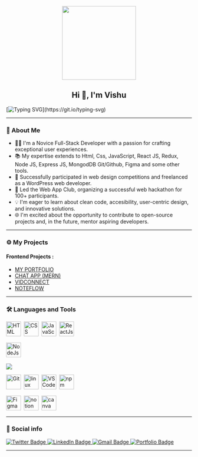 <div id="header" align="center">
  <img src=https://media.giphy.com/media/du3J3cXyzhj75IOgvA/giphy.gif width="200"/>
</div>

<h2 align="center">Hi 👋, I'm Vishu</h2>

[![Typing SVG](https://readme-typing-svg.herokuapp.com?duration=10000&center=true&vCenter=true&width=800&height=30&lines=Hello+this+is+Vishu%2C+Welcome+to+my+Github+page.)](https://git.io/typing-svg)

---
### 👦 About Me

- 👨‍💻 I'm a Novice Full-Stack Developer with a passion for crafting exceptional user experiences.
- 📚 My expertise extends to Html, Css, JavaScript, React JS, Redux, Node JS, Express JS, MongodDB Git/Github, Figma and some other tools.
- 💼 Successfully participated in web design competitions and freelanced as a WordPress web developer.
- 🚀 Led the Web App Club, organizing a successful web hackathon for 100+ participants.
- 💡 I'm eager to learn about clean code, accesibility, user-centric design, and innovative solutions.
- 🌐 I'm excited about the opportunity to contribute to open-source projects and, in the future, mentor aspiring developers.
---

### ⚙️ My Projects 

#### Frontend Projects :
* [MY PORTFOLIO](https://vishucodes.live/)
* [CHAT APP (MERN)](https://github.com/Vishu-221b/mern-chat-app)
* [VIDCONNECT](https://github.com/Vishu-221b/Youtube-Clone)
* [NOTEFLOW](https://github.com/Vishu-221b/Note-Maker)

---

### :hammer_and_wrench: Languages and Tools 

<div>
  
  <img src="https://cdn.jsdelivr.net/gh/devicons/devicon/icons/html5/html5-original.svg" alt="HTML" width="40" height="40"/>&nbsp;
  <img src="https://cdn.jsdelivr.net/gh/devicons/devicon/icons/css3/css3-original.svg" alt="CSS" width="40" height="40"/>&nbsp;
  <img src="https://cdn.jsdelivr.net/gh/devicons/devicon/icons/javascript/javascript-original.svg" alt="JavaScript" width="40" height="40"/>&nbsp;
  <img src="https://cdn.jsdelivr.net/gh/devicons/devicon/icons/react/react-original.svg" alt="ReactJs" width="40" height="40"/>&nbsp;
  <!-- <img src="https://user-images.githubusercontent.com/79409258/226091304-3b3e278f-b249-497d-a020-c13cba259e53.png" alt="NextJs" width="40" height="40"/>&nbsp; -->
<img src="https://cdn.jsdelivr.net/gh/devicons/devicon/icons/nodejs/nodejs-plain-wordmark.svg" alt="NodeJs" width="40" height="40"/>&nbsp;
<!-- <img src="https://cdn.jsdelivr.net/gh/devicons/devicon/icons/postgresql/postgresql-original.svg" alt="postgresql" width="40" height="40"/>&nbsp; -->
<img src = "https://github.com](https://cdn.jsdelivr.net/gh)/devicons/devicon/blob/v2.15.1/icons/express/express-original-wordmark.svg">
    
  <img src="https://cdn.jsdelivr.net/gh/devicons/devicon/icons/git/git-original.svg" alt="Git" width="40" height="40"/>&nbsp;
  <img src="https://cdn.jsdelivr.net/gh/devicons/devicon/icons/linux/linux-original.svg" alt="linux" width="40" height="40"/>&nbsp;
  <img src="https://cdn.jsdelivr.net/gh/devicons/devicon/icons/vscode/vscode-original.svg" alt="VS Code" width="40" height="40"/>&nbsp;
  <img src="https://cdn.jsdelivr.net/gh/devicons/devicon/icons/npm/npm-original-wordmark.svg" alt="npm" width="40" height="40"/>&nbsp; 
  
  <img src="https://cdn.jsdelivr.net/gh/devicons/devicon/icons/figma/figma-original.svg" alt="Figma" width="40" height="40"/>&nbsp;
  <img src="https://user-images.githubusercontent.com/79409258/226091987-3cdf9344-dcfa-4d4e-ad0d-d3ab37c3c4db.png" alt="notion" width="40" height="40"/>&nbsp;
  <img src="https://cdn.jsdelivr.net/gh/devicons/devicon/icons/canva/canva-original.svg" alt="canva" width="40" height="40"/>&nbsp;
</div>

---

### 🔗 Social info

<div id="badges">
   <a href="https://twitter.com/webwithvishu">
        <img src="https://img.shields.io/badge/Twitter-1DA1F2?style=for-the-badge&logo=twitter&logoColor=white" alt="Twitter Badge"/>
    </a>
    <a href="https://www.linkedin.com/in/vishu221b/">
        <img src="https://img.shields.io/badge/LinkedIn-blue?style=for-the-badge&logo=linkedin&logoColor=white" alt="LinkedIn Badge"/>
    </a>
    <a href="https://mail.google.com/mail/u/0/?fs=1&tf=cm&to=vishwajeetsinghchauhan63@gmail.com">
        <img src="https://img.shields.io/badge/Gmail-D14836?style=for-the-badge&logo=gmail&logoColor=white" alt="Gmail Badge"/>
    </a>
    <a href="https://vishucodes.live/">
        <img src="https://img.shields.io/badge/Portfolio-dda703?style=for-the-badge&logo=About.me&logoColor=white" alt="Portfolio Badge"/>
    </a>
</div>


---
